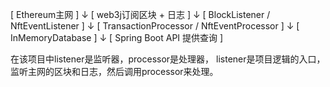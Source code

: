 [ Ethereum主网 ]
↓
[ web3j订阅区块 + 日志 ]
↓
[ BlockListener / NftEventListener ]
↓
[ TransactionProcessor / NftEventProcessor ]
↓
[ InMemoryDatabase ]
↓
[ Spring Boot API 提供查询 ]

在该项目中listener是监听器，processor是处理器，
listener是项目逻辑的入口，监听主网的区块和日志，然后调用processor来处理。

